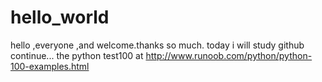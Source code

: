# hello_world
hello ,everyone ,and welcome.thanks so much.
today  i will study github
continue...
the python test100 at http://www.runoob.com/python/python-100-examples.html
